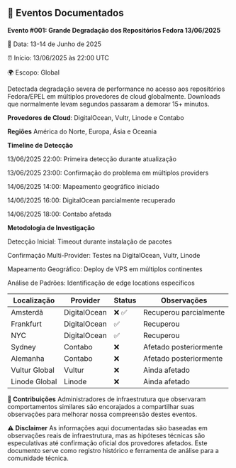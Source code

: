 ## 🚨 Eventos Documentados

**Evento #001: Grande Degradação dos Repositórios Fedora 13/06/2025**

📅 Data: 13-14 de Junho de 2025

⏰ Início: 13/06/2025 às 22:00 UTC

🌍 Escopo: Global

Detectada degradação severa de performance no acesso aos repositórios Fedora/EPEL em múltiplos provedores de cloud globalmente. Downloads que normalmente levam segundos passaram a demorar 15+ minutos.


**Provedores de Cloud**: DigitalOcean, Vultr, Linode e Contabo


**Regiões** América do Norte, Europa, Ásia e Oceania


**Timeline de Detecção**

13/06/2025 22:00: Primeira detecção durante atualização

13/06/2025 23:00: Confirmação do problema em múltiplos providers

14/06/2025 14:00: Mapeamento geográfico iniciado

14/06/2025 16:00: DigitalOcean parcialmente recuperado

14/06/2025 18:00: Contabo afetada 


**Metodologia de Investigação**

Detecção Inicial: Timeout durante instalação de pacotes

Confirmação Multi-Provider: Testes na DigitalOcean, Vultr, Linode

Mapeamento Geográfico: Deploy de VPS em múltiplos continentes

Análise de Padrões: Identificação de edge locations específicos


| Localização    | Provider       | Status       | Observações            |
|----------------|----------------|--------------|-------------------------|
| Amsterdã       | DigitalOcean   | ❌ ✅         | Recuperou parcialmente  |
| Frankfurt      | DigitalOcean   | ✅            | Recuperou       |
| NYC            | DigitalOcean   | ✅            | Recuperou       |
| Sydney         | Contabo        | ❌            | Afetado posteriormente  |
| Alemanha       | Contabo        | ❌            | Afetado posteriormente  |
| Vultur Global  | Vultur         | ❌            | Ainda afetado           |
| Linode Global  | Linode         | ❌            | Ainda afetado           |


**🤝 Contribuições**
Administradores de infraestrutura que observaram comportamentos similares são encorajados a compartilhar suas observações para melhorar nossa compreensão destes eventos.

**⚠️ Disclaimer**
As informações aqui documentadas são baseadas em observações reais de infraestrutura, mas as hipóteses técnicas são especulativas até confirmação oficial dos provedores afetados. Este documento serve como registro histórico e ferramenta de análise para a comunidade técnica.
